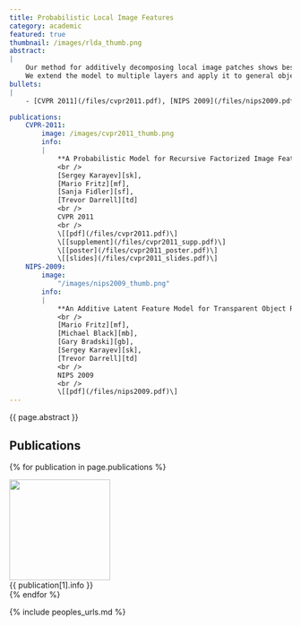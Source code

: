 ```yaml
---
title: Probabilistic Local Image Features
category: academic
featured: true
thumbnail: /images/rlda_thumb.png
abstract:
|
    Our method for additively decomposing local image patches shows best performance on a novel transparent object recognition dataset.
    We extend the model to multiple layers and apply it to general object classification.
bullets:
|
    - [CVPR 2011](/files/cvpr2011.pdf), [NIPS 2009](/files/nips2009.pdf).

publications:
    CVPR-2011:
        image: /images/cvpr2011_thumb.png
        info:
        |
            **A Probabilistic Model for Recursive Factorized Image Features**
            <br />
            [Sergey Karayev][sk],
            [Mario Fritz][mf],
            [Sanja Fidler][sf],
            [Trevor Darrell][td]
            <br />
            CVPR 2011
            <br />
            \[[pdf](/files/cvpr2011.pdf)\]
            \[[supplement](/files/cvpr2011_supp.pdf)\]
            \[[poster](/files/cvpr2011_poster.pdf)\]
            \[[slides](/files/cvpr2011_slides.pdf)\]
    NIPS-2009:
        image:
            "/images/nips2009_thumb.png"
        info:
        |
            **An Additive Latent Feature Model for Transparent Object Recognition**
            <br />
            [Mario Fritz][mf],
            [Michael Black][mb],
            [Gary Bradski][gb],
            [Sergey Karayev][sk],
            [Trevor Darrell][td]
            <br />
            NIPS 2009
            <br />
            \[[pdf](/files/nips2009.pdf)\]
---
```


{{ page.abstract }}

## Publications

{% for publication in page.publications %}
<div class="publication">
    <div><img src="{{ publication[1].image }}" width="180px" /></div>
    <div markdown="1">{{ publication[1].info }}</div>
</div>
{% endfor %}

{% include peoples_urls.md %}
